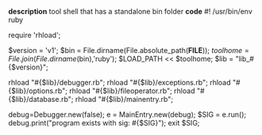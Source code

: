 **description**
tool shell that has a standalone bin folder
**code**
#! /usr/bin/env ruby

require 'rhload';

$version = 'v1';
$bin = File.dirname(File.absolute_path(__FILE__));
$toolhome = File.join(File.dirname($bin),'ruby');
$LOAD_PATH << $toolhome;
$lib = "lib_#{$version}";

rhload "#{$lib}/debugger.rb";
rhload "#{$lib}/exceptions.rb";
rhload "#{$lib}/options.rb";
rhload "#{$lib}/fileoperator.rb";
rhload "#{$lib}/database.rb";
rhload "#{$lib}/mainentry.rb";

debug=Debugger.new(false);
e = MainEntry.new(debug);
$SIG = e.run();
debug.print("program exists with sig: #{$SIG}");
exit $SIG;
